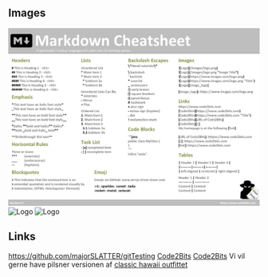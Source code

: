 ## Images
![Logo](/images/CheatSheet.jpg_large)
![Logo](https://i.redd.it/8341g68g1v7y.png)
![Logo][image_logo]

[image_logo]:https://shop8039.sfstatic.io/upload_dir/shop/Stickers/30/swag_r30.jpg

## Links
https://github.com/majorSLATTER/gitTesting
[Code2Bits](https://pos.royal4you.com/product/flaske-3l-odense-pilsner/)
[Code2Bits](https://pos.royal4you.com/product/flaske-3l-odense-pilsner/ "Odense Pils")
Vi vil gerne have pilsner versionen af [classic hawaii outfittet]

[classic hawaii outfittet]:https://pos.royal4you.com/product/hawaii-skjorte-albani/